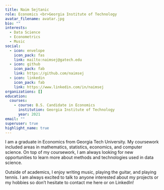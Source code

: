 ```yaml
---
title: Naim Sejtanic
role: Economics <br>Georgia Institute of Technology
avatar_filename: avatar.jpg
bio: ""
interests:
  - Data Science
  - Econometrics
  - Music
social:
  - icon: envelope
    icon_pack: fas
    link: mailto:naimsej@gatech.edu
  - icon: github
    icon_pack: fab
    link: https://github.com/naimsej
  - icon: linkedin
    icon_pack: fab
    link: https://www.linkedin.com/in/naimsej
organizations: []
education:
  courses:
    - course: B.S. Candidate in Economics
      institution: Georgia Institute of Technology
      year: 2021
email: ""
superuser: true
highlight_name: true
---
```

I am a graduate in Economics from Georgia Tech University. My coursework included areas in mathematics, statistics, economics, and computer science. On top of my coursework, I am always looking for new opportunities to learn more about methods and technologies used in data science.

Outside of academics, I enjoy writing music, playing the guitar, and playing tennis. I am always excited to talk to anyone interested about my projects or my hobbies so don’t hesitate to contact me here or on LinkedIn!